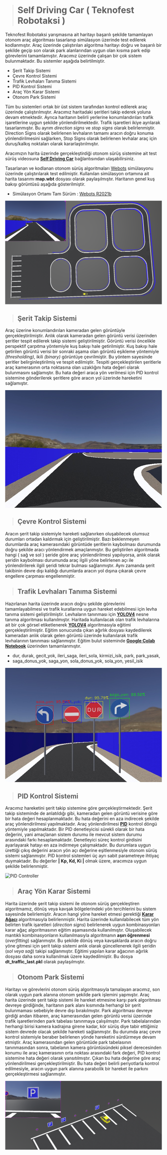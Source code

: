 > # **Self Driving Car ( Teknofest Robotaksi )**
Teknofest Robotaksi yarışmasına ait haritayı başarılı şekilde tamamlayan otonom araç algoritması tasarlanıp simülasyon üzerinde test edilerek kodlanmıştır.
Araç üzerinde çalıştırılan algoritma haritayı doğru ve başarılı bir şekilde geçip son olarak park alanlarından uygun olan kısıma park edip görevlerini tamamlamıştır.
Aracımız üzerinde çalışan bir çok sistem bulunmaktadır. Bu sistemler aşağıda belirtilmiştir.
  - Şerit Takip Sistemi
  - Çevre Kontrol Sistemi
  - Trafik Levhaları Tanıma Sistemi
  - PID Kontrol Sistemi
  - Araç Yön Karar Sistemi
  - Otonom Park Sistemi

Tüm bu sistemleri ortak bir üst sistem tarafından kontrol edilerek araç üzerinde çalıştırılmıştır. Aracımız haritadaki şeritleri takip ederek yoluna devam etmektedir. Ayrıca
haritanın belirli yerlerine konumlandırılan trafik işaretlerine uygun şekilde yönlendirilmektedir. Trafik işaretleri ikiye ayrılarak tasarlanmıştır. Bu ayrım _direction signs_
ve _stop signs_ olarak belirlenmiştir. Direction Signs olarak belirlenen levhaların tamamı aracın doğru konuma yönlendirilmesini sağlarken, Stop Signs olarak belirlenen levhalar
araç için duruş/kalkış noktaları olarak kararlaştırılmıştır.

Aracımızın harita üzerinde gerçekleştirdiği otonom sürüş sistemine ait test sürüş videosuna **[Self Driving Car](https://youtu.be/Yh4sCAuJSCA)** bağlantısından ulaşabilirsiniz.

Tasarlanan ve kodlanan otonom sürüş algoritmaları [Webots](https://cyberbotics.com/) simülasyonu üzerinde çalıştırılarak test edilmiştir. Kullanılan simülasyon ortamına ait
harita tasarımı **map.wbt** dosyası olarak paylaşılmıştır. Haritanın genel kuş bakışı görüntüsü aşağıda gösterilmiştir.

  - Simülasyon Ortamı Tam Sürüm : [Webots R2021b](https://github.com/cyberbotics/webots/releases/tag/R2021b)

![Car Camera](./images/map.png)

> ## Şerit Takip Sistemi
Araç üzerine konumlandırılan kameradan gelen görüntüyle gerçekleştirilmiştir. Anlık olarak kameradan gelen görüntü verisi üzerinden şeritler tespit edilerek takip sistemi
geliştirilmiştir. Görüntü verisi öncelikle perspektif çarpıtma yöntemiyle kuş bakışı hale getirilmiştir. Kuş bakışı hale getirilen görüntü verisi bir sonraki aşama olan görüntü
eşikleme yöntemiyle _(thresholding)_, ikili _(binary)_ görüntüye çevrilmiştir. Bu yöntem sayesinde şeritler belirginleştirilmiş ve tespit edilmiştir. Tespiti gerçekleştirilen
şeritlerle araç kamerasının orta noktasına olan uzaklığını hata değeri olarak bulunmasını sağlamıştır. Bu hata değeri araca yön verilmesi için PID kontrol sistemine gönderilerek
şeritlere göre aracın yol üzerinde hareketini sağlamıştır.


![Car Camera](./images/car_camera.jpg)

> ## Çevre Kontrol Sistemi
Aracın şerit takip sistemiyle hareketi sağlanırken oluşabilecek olumsuz durumları ortadan kaldırmak için geliştirilmiştir. Bazı beklenmeyen durumlarda araç kamerasındaki görüntüde
şeritlerin kaybolması durumunda doğru şekilde aracı yönlendirmek amaçlanmıştır. Bu geliştirilen algoritmada hangi ( sağ ve sol ) şeride göre araç yönlendirilmesi yapılıyorsa,
anlık olarak şeridin kaybolması durumunda araç ilgili yöne belirlenen açı ile yönlendirilerek ilgili şeridi tekrar bulması sağlanmıştır. Aynı zamanda şerit takibinin devre dışı kaldığı
durumlarda aracın yol dışına çıkarak çevre engellere çarpması engellenmiştir.

> ## Trafik Levhaları Tanıma Sistemi
Hazırlanan harita üzerinde aracın doğru şekilde görevlerini tamamlayabilmesi ve trafik kurallarına uygun hareket edebilmesi için levha tanıma sistemi geliştirilmiştir.
Levhaların tanınması için **[YOLOV4](https://github.com/AlexeyAB/darknet)** nesne tanıma algoritması kullanılmıştır. Haritada kullanılacak olan trafik levhalarına ait bir çok görsel etiketlenerek
**[YOLOV4](https://github.com/AlexeyAB/darknet)** algoritmasıyla eğitimi gerçekleştirilmiştir. 
Eğitim sonucunda çıkan ağırlık dosyası kaydedilerek kameradan anlık olarak gelen görüntü üzerinde kullanılarak trafik levhalarının tanınması sağlanmıştır.
Eğitim bulut sisteminde **[Google Colab Notebook](https://colab.research.google.com/drive/1_GdoqCJWXsChrOiY8sZMr_zbr_fH-0Fg?usp=sharing)** üzerinden tamamlanmıştır.
- dur, durak, gecit_yok, ileri_saga, ileri_sola, kirmizi_isik, park, park_yasak, 
- saga_donus_yok, saga_yon, sola_donus_yok, sola_yon, yesil_isik

![Trafic Sign Detection](./images/traffic_sign_detection.png)


> ## PID Kontrol Sistemi
Aracımız hareketini şerit takip sistemine göre gerçekleştirmektedir. Şerit takip sisteminde de anlatıldığı gibi, kameradan gelen görüntü verisine göre bir hata değeri hesaplanmaktadır. Bu hata değerini en aza indirecek şekilde araç yönlendirilmesi yapılmaktadır. Araç yönlendirilmesi **[PID](https://tr.wikipedia.org/wiki/PID)** kontrol döngü yöntemiyle yapılmaktadır. Bir PID denetleyicisi sürekli olarak bir hata değerini, yani amaçlanan sistem durumu ile mevcut sistem durumu arasındaki farkı hesaplamaktadır. Denetleyici süreç kontrol girdisini ayarlayarak hatayı en aza indirmeye çalışmaktadır. Bu durumlara uygun ürettiği çıkış değerini aracın yön açı değerine eşitlenmesiyle otonom sürüş sistemi sağlanmıştır. PID kontrol sistemleri üç ayrı sabit parametreye ihtiyaç duymaktadır. Bu değerler **| Kp, Kd, Ki |** olmak üzere, aracımıza uygun şekilde belirlenmiştir.

![PID Controller](http://stm32f4-discovery.net/wp-content/uploads/pid-controller-diagram.png)


> ## Araç Yön Karar Sistemi
Harita üzerinde şerit takip sistemi ile otonom sürüş gerçekleştiren algoritmamız, dönüş veya kavşak bölgelerindeki yön tercihlerini bu sistem sayesinde belirlemiştir. Aracın hangi yöne hareket etmesi gerektiği **[Karar Ağacı](https://tr.wikipedia.org/wiki/Karar_a%C4%9Fac%C4%B1)** algoritmasıyla belirlenmiştir. Harita üzerinde kullanılabilecek tüm yön belirten trafik işaretleri (_direction signs_) belirlenerek uygun kombinasyonları karar ağaç algoritmasının eğitim aşamasında kullanılmıştır. Oluşabilecek mantıklı kombinasyonların kullanılmasıyla algoritmanın **aşırı öğrenmesi** (_overfitting_) sağlanmıştır. Bu şekilde dönüş veya kavşaklarda aracın doğru yöne gitmesi için şerit takip sistemi anlık olarak güncellenerek ilgili şeridin (_sol veya sağ_) takipi sağlanmıştır. Eğitimi yapılan karar ağacının ağırlık dosyası daha sonra kullanılmak üzere kaydedilmiştir. Bu dosya **dt_traffic_last.pkl** olarak paylaşılmıştır.

> ## Otonom Park Sistemi
Haritayı ve görevlerini otonom sürüş algoritmasıyla tamalayan aracımız, son olarak uygun park alanına otonom şekilde park işlemini yapmıştır. Araç harita üzerinde şerit takip sistemi ile hareket etmesine karşı park algoritması devreye girdiğinde, haritanın park alanı kısmında herhangi bir şerit bulunmaması sebebiyle devre dışı bırakılmıştır. Park algoritması devreye girdiği andan itibaren, araç kamerasından gelen görüntü verisi üzerinde trafik işaretlerinden park tabelası tanınmaya çalışılmıştır.
Park tabelalarından herhangi birisi kamera kadrajına girene kadar, kör sürüş diye tabir ettiğimiz sistem devrede olacak şekilde hareketi sağlanmıştır. Bu durumda araç çevre
kontrol sistemiyle beraber belirlenen yönde hareketini sürdürmeye devam etmiştir. Araç kamerasından gelen görüntüde park tabelasının tanınmasından sonra, tabelanın kamera görüntüsündeki piksel derecesinden konumu ile araç kamerasının orta noktası arasındaki fark değeri, PID kontrol sistemine hata değeri olarak yansıtılmıştır. Çıkan bu hata değerine göre araç yönlendirilmesi gerçekleştirilmiştir. Bu hata değeri belirli periyotlarla kontrol edilmesiyle, aracın uygun park alanına parabolik bir hareket ile parkını gerçekleştirmesi sağlanmıştır.

![Autonomous Parking](./images/autonom_parking.png)
